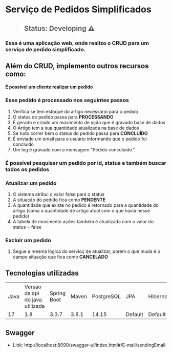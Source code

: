 <h1>Serviço de Pedidos Simplificados<h2>
  
> Status: Developing ⚠️

### Essa é uma aplicação web, onde realizo o CRUD para um serviço de pedido simplificado.

## Além do CRUD, implemento outros recursos como:
#### É possível um cliente realizar um pedido
### Esse pedido é processado nos seguintes passos
1. Verifica se tem estoque do artigo necessário para o pedido
2. O status do pedido passa para **PROCESSANDO**
3. É gerado e criado um movimento de ação que é gravado base de dados
4. O Artigo tem a sua quantidade atualizada na base de dados
5. Se tudo correr bem o status do pedido passa para **CONCLUÍDO**
6. É enviado um email para o usuário informando que o pedido foi concluído
7. Um log é gravado com a mensagem "Pedido concoluído."

### É possível pesquisar um pedido por id, status e também buscar todos os pedidos

### Atualizar um pedido
1. O sistema atribui o valor false para o status
2. A situação do pedido fica como **PENDENTE**
3. A quantidade que existe no pedido é retornado para a quantidade do artigo (soma a quantidade de artigo atual com o que havia nesse pedido)
4. A tabela de movimento ações também é atualizada com o valor do status = false

### Excluir um pedido
  1. Segue a mesma lógica do servioç de atualizar, porém o que muda é o campo situação que fica como **CANCELADO**

## Tecnologias utilizadas
<table>
  <tr>
    <td>Java</td>
    <td>Versão da api do java utilizada</td>
    <td>Spring Boot</td>
    <td>Maven</td>
    <td>PostgreSQL</td>    
    <td>JPA</td>
    <td>Hibernate</td>
    <td>Slf4j</td>
    <td>Mapstruct</td>
    <td>Swagger</td>
    <td>Starter email</td>
  </tr>
  <tr>
    <td>17</td>
    <td>1.8</td>
    <td>3.3.7</td>
    <td>3.8.1</td>
    <td>14.15</td>
    <td>Default</td>
    <td>Default</td>
    <td>Default</td>
    <td>1.5.2.Final</td>
    <td>2.3.0</td>
    <td>Defalut</td>
  </tr>
</table>

## Swagger
* Link: http://localhost:8090/swagger-ui/index.html#/E-mail/sendingEmail
